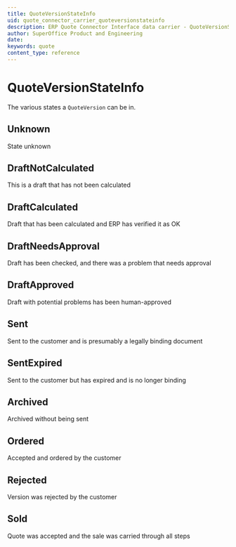```yaml
---
title: QuoteVersionStateInfo
uid: quote_connector_carrier_quoteversionstateinfo
description: ERP Quote Connector Interface data carrier - QuoteVersionStateInfo
author: SuperOffice Product and Engineering
date:
keywords: quote
content_type: reference
---
```


# QuoteVersionStateInfo

The various states a `QuoteVersion` can be in.

## Unknown

State unknown

## DraftNotCalculated

This is a draft that has not been calculated

## DraftCalculated

Draft that has been calculated and ERP has verified it as OK

## DraftNeedsApproval

Draft has been checked, and there was a problem that needs approval

## DraftApproved

Draft with potential problems has been human-approved

## Sent

Sent to the customer and is presumably a legally binding document

## SentExpired

Sent to the customer but has expired and is no longer binding

## Archived

Archived without being sent

## Ordered

Accepted and ordered by the customer

## Rejected

Version was rejected by the customer

## Sold

Quote was accepted and the sale was carried through all steps

